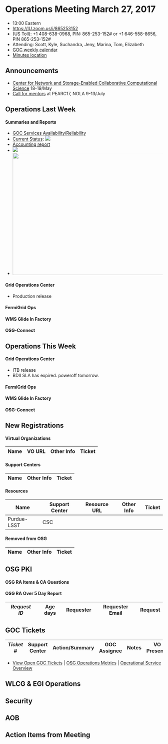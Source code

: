 # Operations Meeting March 27, 2017
   * 13:00 Eastern 
   * https://IU.zoom.us/j/865253152
   * (US Toll): +1 408-638-0968, PIN: 865-253-152# or +1 646-558-8656, PIN 865-253-152#
   * Attending: Scott, Kyle, Suchandra, Jeny, Marina, Tom, Elizabeth
   * [GOC weekly calendar](http://www.google.com/calendar/embed?src=c1htpcfoe6btrtc7n3uddg8mvs%40group.calendar.google.com&ctz=America/New_York)
   * [Minutes location](https://github.com/opensciencegrid/operations/tree/master/docs/WeeklyMinutes)

## Announcements
   * [Center for Network and Storage-Enabled Collaborative Computational Science](http://osggoc.blogspot.com/2017/03/center-for-network-and-storage-enabled.html) 18-19/May
   * [Call for mentors](http://osggoc.blogspot.com/2017/03/be-mentor-at-pearc17-and-make-difference.html) at PEARC17, NOLA 9-13/July 

## Operations Last Week
#### Summaries and Reports
   * [GOC Services Availability/Reliability](http://tinyurl.com/pre26vw)
   * [Current Status](http://myosg.grid.iu.edu/miscstatus/index?datasource=status&count_sg_1=on&count_active=on&count_enabled=on): <img src="http://steige.grid.iu.edu/steige/status_current.png">
   * [Accounting report](http://reports.grid.iu.edu/reports/current.apel)
   * <img src="http://gratiaweb1.grid.iu.edu/gratiastatic/today/osg_wall_hours.png"/>
   * <img src="http://osg-flock.grid.iu.edu/monitoring/condor/condor_7day.png" width='630' height='390'  /><br>

#### Grid Operations Center
   * Production release
   
#### FermiGrid Ops

#### WMS Glide In Factory

#### OSG-Connect

## Operations This Week

#### Grid Operations Center
   * ITB release
   * BDII SLA has expired. poweroff tomorrow.
   
#### FermiGrid Ops

#### WMS Glide In Factory

#### OSG-Connect

## New Registrations

#### Virtual Organizations
| Name | VO URL | Other Info | Ticket |
| ---- | ------ | ---------- | ------ |

#### Support Centers
| Name | Other Info | Ticket |
| ---- | ---------- | ------ |

#### Resources
| Name | Support Center | Resource URL | Other Info | Ticket |
| ---- | -------------- | ------------ | ---------- | ------ |
| Purdue-LSST | CSC |

#### Removed from OSG
| Name | Other Info | Ticket |
| ---- | ---------- | ------ |

## OSG PKI

#### OSG RA Items & CA Questions

#### OSG RA Over 5 Day Report
| *Request ID* | Age days	| Requester	| Requester Email |Request |
|--------------|----------|-----------|-----------------|--------|

## GOC Tickets

| *Ticket #* | Support Center | Action/Summary | GOC Assignee | Notes | VO Present? |
| ---------- | -------------- | -------------- | ------------ | ----- | ------------------ |

   * [View Open GOC Tickets](https://ticket.grid.iu.edu/goc/list/open) | [OSG Operations Metrics](https://twiki.grid.iu.edu/bin/view/Operations/TicketReports) | [Operational Service Overview](http://myosg.grid.iu.edu/miscstatus?count_sg_1&count_active=on&count_enabled=on&datasource=status)


## WLCG & EGI Operations

## Security

## AOB

## Action Items from Meeting
